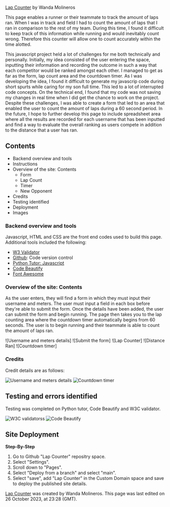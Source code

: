 [Lap Counter](https://wmolineros.github.io/LapCounter/)
by Wanda Molineros

<p>This page enables a runner or their teammate to track the amount of laps ran. When I was in track and field I had to count the amount of laps that I ran in comparison to the rest of my team. During this time, I found it difficult to keep track of this information while running and would inevitably count wrong. Therefore this counter will allow one to count accurately within the time alotted. 

This javascript project held a lot of challenges for me both technically and personally. Initially, my idea consisted of the user entering the space, inputting their information and recording the outcome in such a way that each competitor would be ranked amongst each other. I managed to get as far as the form, lap count area and the countdown timer. As I was developing the idea, I found it difficult to generate my javascrip code during short spurts while caring for my son full time. This led to a lot of interrupted code concepts. On the technical end, I found that my code was not saving my changes in real time when I did get the chance to work on the project. Despite these challenges, I was able to create a form that led to an area that enabled the user to count the amount of laps during a 60 second period. In the future, I hope to further develop this page to include spreadsheet area where all the results are recorded for each username that has been inputted and find a way to evaluate the overall ranking as users compete in addition to the distance that a user has ran. </p>

## Contents
* Backend overview and tools
* Instructions
* Overview of the site: Contents
     + Form
     + Lap Count
     + Timer
     + New Opponent
* Credits
* Testing identified
* Deployment
* Images 

### Backend overview and tools
<p>Javascript, HTML and CSS are the front end codes used to build this page. Additional tools included the following:</p>

- [W3 Validator](https://validator.w3.org/nu/#textarea)
- [Github](https://github.com/): Code version control
- [Python Tutor: Javascript](https://pythontutor.com/render.html#mode=edit)
- [Code Beautify](https://codebeautify.org/jsvalidate)
- [Font Awesome](https://fontawesome.com/)

### Overview of the site: Contents
<p> As the user enters, they will find a form in which they must input their username and meters. The user must input a field in each box before they're able to submit the form. Once the details have been added, the user can submit the form and begin running. The page then takes you to the lap counting area where the countdown timer automatically begins from 60 seconds. The user is to begin running and their teammate is able to count the amount of laps ran. </p>

![Username and meters details]
![Submit the form]
![Lap Counter]
![Distance Ran]
![Countdown timer]

### Credits 
<p>Credit details are as follows: </p>

![Username and meters details](https://www.freecodecamp.org/news/how-to-submit-a-form-with-javascript/)
![Countdown timer](https://stackoverflow.com/questions/20618355/how-to-write-a-countdown-timer-in-javascript)

## Testing and errors identified 
<p>Testing was completed on Python tutor, Code Beautify and W3C validator.</p>

![W3C validator](./assets/images/validator%20error%201.PNG)ss
![Code Beautify](./assets/images/validator%20error%202.PNG)

## Site Deployment
**Step-By-Step**
1. Go to Github "Lap Counter" repositry space. 
2. Select "Settings". 
3. Scroll down to "Pages". 
4. Select "Deploy from a branch" and select "main". 
5. Select "save", add "Lap Counter" in the Custom Domain space and save to deploy the published site details. 

[Lap Counter](https://wmolineros.github.io/LapCounter/) was created by Wanda Molineros. This page was last edited on 26 October 2023, at 23:28 (GMT).
